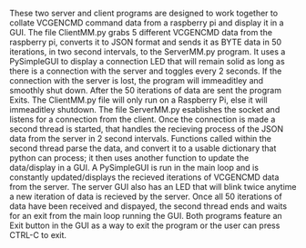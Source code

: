 These two server and client programs are designed to work together to collate VCGENCMD command data from a raspberry pi and display it in a GUI. 
The file ClientMM.py grabs 5 different VCGENCMD data from the raspberry pi, converts it to JSON format and sends it as BYTE data in 50 iterations, in two second intervals, to the ServerMM.py program. 
It uses a PySimpleGUI to display a connection LED that will remain solid as long as there is a connection with the server and toggles every 2 seconds. 
If the connection with the server is lost, the program will immeaditley and smoothly shut down. After the 50 iterations of data are sent the program Exits.
The ClientMM.py file will only run on a Raspberry Pi, else it will immeaditley shutdown. 
The file ServerMM.py esablishes the socket and listens for a connection from the client. Once the connection is made a second thread is started, that handles the recieving process of the JSON data from the server
in 2 second intervals. Functions called within the second thread parse the data, and convert it to a usable dictionary that python can process; it then uses another function to update the data/display in a GUI. A PySimpleGUI is run in the main loop and is constantly updated/displays the recieved iterations
of VCGENCMD data from the server. The server GUI also has an LED that will blink twice anytime a new iteration of data is recieved by the server. Once all 50 iterations of data have been received and dispayed, the second thread ends and waits for an exit from
the main loop running the GUI. Both programs feature an Exit button in the GUI as a way to exit the program or the user can press CTRL-C to exit.
